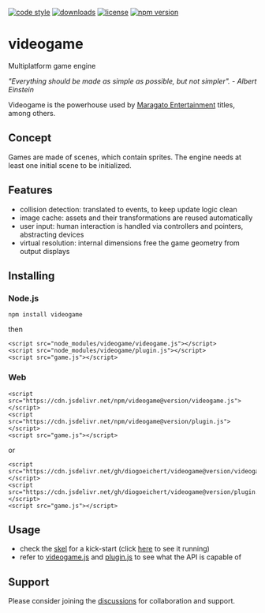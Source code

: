 [![code style](https://img.shields.io/badge/code_style-classic-blue.svg)](http://diogoeichert.github.io/eslint-config-classic)
[![downloads](https://img.shields.io/npm/dt/videogame.svg)](https://www.npmjs.com/package/videogame)
[![license](https://img.shields.io/github/license/diogoeichert/videogame.svg)](LICENSE)
[![npm version](https://img.shields.io/npm/v/videogame.svg)](https://www.npmjs.com/package/videogame)

# videogame
Multiplatform game engine

*"Everything should be made as simple as possible, but not simpler". - Albert Einstein*

Videogame is the powerhouse used by [Maragato Entertainment](https://maragato.itch.io) titles, among others.

## Concept
Games are made of scenes, which contain sprites. The engine needs at least one initial scene to be initialized. 

## Features
- collision detection: translated to events, to keep update logic clean
- image cache: assets and their transformations are reused automatically
- user input: human interaction is handled via controllers and pointers, abstracting devices
- virtual resolution: internal dimensions free the game geometry from output displays

## Installing
### Node.js
```
npm install videogame
```
then
```
<script src="node_modules/videogame/videogame.js"></script>
<script src="node_modules/videogame/plugin.js"></script>
<script src="game.js"></script>
```
### Web
```
<script src="https://cdn.jsdelivr.net/npm/videogame@version/videogame.js"></script>
<script src="https://cdn.jsdelivr.net/npm/videogame@version/plugin.js"></script>
<script src="game.js"></script>
```
or
```
<script src="https://cdn.jsdelivr.net/gh/diogoeichert/videogame@version/videogame.js"></script>
<script src="https://cdn.jsdelivr.net/gh/diogoeichert/videogame@version/plugin.js"></script>
<script src="game.js"></script>
```

## Usage
- check the [skel](/skel) for a kick-start (click [here](https://diogoeichert.github.io/videogame/skel/) to see it running)
- refer to [videogame.js](videogame.js) and [plugin.js](plugin.js) to see what the API is capable of

## Support
Please consider joining the [discussions](https://github.com/diogoeichert/videogame/discussions) for collaboration and support.
